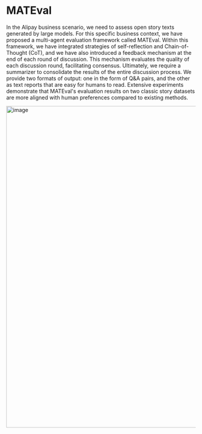 # MATEval

In the Alipay business scenario, we need to assess open story texts generated by large models. For this specific business context, we have proposed a multi-agent evaluation framework called MATEval. Within this framework, we have integrated strategies of self-reflection and Chain-of-Thought (CoT), and we have also introduced a feedback mechanism at the end of each round of discussion. This mechanism evaluates the quality of each discussion round, facilitating consensus. Ultimately, we require a summarizer to consolidate the results of the entire discussion process. We provide two formats of output: one in the form of Q&A pairs, and the other as text reports that are easy for humans to read. Extensive experiments demonstrate that MATEval's evaluation results on two classic story datasets are more aligned with human preferences compared to existing methods.

<img width="855" alt="image" src="https://github.com/AnonymousLYZYY/MATEval/assets/157742453/946a381a-9d2a-4e7e-a73d-4c90eadf3441">
